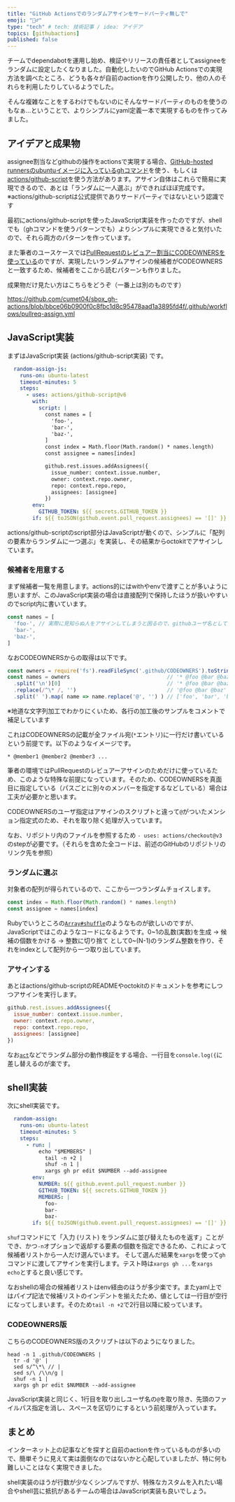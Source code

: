 ```yaml
---
title: "GitHub Actionsでのランダムアサインをサードパーティ無しで"
emoji: "🙋‍♂️"
type: "tech" # tech: 技術記事 / idea: アイデア
topics: [githubactions]
published: false
---
```


チームでdependabotを運用し始め、検証やリリースの責任者としてassigneeをランダムに設定したくなりました。自動化したいのでGitHub Actionsでの実現方法を調べたところ、どうも各々が自前のactionを作り公開したり、他の人のそれらを利用したりしているようでした。

そんな複雑なことをするわけでもないのにそんなサードパーティのものを使うのもなぁ...ということで、よりシンプルにyaml定義一本で実現するものを作ってみました。

## アイデアと成果物
assignee割当などgithubの操作をactionsで実現する場合、[GitHub-hosted runnersのubuntuイメージに入っているghコマンド](https://github.com/actions/virtual-environments/blob/main/images/linux/Ubuntu2004-Readme.md#cli-tools)を使う、もしくは[actions/github-script](https://github.com/actions/github-script)を使う方法があります。アサイン自体はこれらで簡易に実現できるので、あとは「ランダムに一人選ぶ」ができればほぼ完成です。
※actions/github-scriptは公式提供でありサードパーティではないという認識です

最初にactions/github-scriptを使ったJavaScript実装を作ったのですが、shellでも（ghコマンドを使うパターンでも）よりシンプルに実現できると気付いたので、それら両方のパターンを作っています。

また筆者のユースケースでは[PullRequestのレビュアー割当にCODEOWNERSを使っている](TODO)のですが、実現したいランダムアサインの候補者がCODEOWNERSと一致するため、候補者をここから読むパターンも作りました。

成果物だけ見たい方はこちらをどうぞ（一番上は別のものです）

https://github.com/cumet04/sbox_gh-actions/blob/bbce06b0900f0c8fbc1d8c95478aad1a3895fd4f/.github/workflows/pullreq-assign.yml


## JavaScript実装
まずはJavaScript実装 (actions/github-script実装) です。

```yaml
  random-assign-js:
    runs-on: ubuntu-latest
    timeout-minutes: 5
    steps:
      - uses: actions/github-script@v6
        with:
          script: |
            const names = [
              'foo-',
              'bar-',
              'baz-',
            ]
            const index = Math.floor(Math.random() * names.length)
            const assignee = names[index]

            github.rest.issues.addAssignees({
              issue_number: context.issue.number,
              owner: context.repo.owner,
              repo: context.repo.repo,
              assignees: [assignee]
            })
        env:
          GITHUB_TOKEN: ${{ secrets.GITHUB_TOKEN }}
        if: ${{ toJSON(github.event.pull_request.assignees) == '[]' }}
```

actions/github-scriptのscript部分はJavaScriptが動くので、シンプルに「配列の要素からランダムに一つ選ぶ」を実装し、その結果からoctokitでアサインしています。

### 候補者を用意する
まず候補者一覧を用意します。actions的にはwithやenvで渡すことが多いように思いますが、このJavaScript実装の場合は直接配列で保持したほうが扱いやすいのでscript内に書いています。

```javascript
const names = [
  'foo-', // 実際に見知らぬ人をアサインしてしまうと困るので、githubユーザ名として不正な（末尾ハイフンな）値を仮置き
  'bar-',
  'baz-',
]
```

なおCODEOWNERSからの取得は以下です。

```javascript
const owners = require('fs').readFileSync('.github/CODEOWNERS').toString()
const names = owners                               // '* @foo @bar @baz\napp/ @foo\n...'
  .split('\n')[0]                                  // '* @foo @bar @baz'
  .replace(/^\* /, '')                             // '@foo @bar @baz'
  .split(' ').map( name => name.replace('@', '') ) // ['foo', 'bar', 'baz']
```

※地道な文字列加工でわかりにくいため、各行の加工後のサンプルをコメントで補足しています

これはCODEOWNERSの記載が全ファイル宛(`*`エントリ)に一行だけ書いているという前提です。以下のようなイメージです。

```
* @member1 @member2 @member3 ...
```

筆者の環境ではPullRequestのレビュアーアサインのためだけに使っているため、このような特殊な前提になっています。そのため、CODEOWNERSを真面目に指定している（パスごとに別々のメンバーを指定するなどしている）場合は工夫が必要かと思います。

CODEOWNERSのユーザ指定はアサインのスクリプトと違って`@`がついたメンション指定式のため、それを取り除く処理が入っています。

なお、リポジトリ内のファイルを参照するため `- uses: actions/checkout@v3` のstepが必要です。（それらを含めた全コードは、前述のGitHubのリポジトリのリンク先を参照）

### ランダムに選ぶ
対象者の配列が得られているので、ここから一つランダムチョイスします。

```javascript
const index = Math.floor(Math.random() * names.length)
const assignee = names[index]
```

Rubyでいうところの[`Array#shuffle`](https://docs.ruby-lang.org/ja/latest/method/Array/i/shuffle.html)のようなものが欲しいのですが、JavaScriptではこのようなコードになるようです。0~1の乱数(実数)を生成 -> 候補の個数をかける -> 整数に切り捨て として0~(N-1)のランダム整数を作り、それをindexとして配列から一つ取り出しています。

### アサインする
あとはactions/github-scriptのREADMEやoctokitのドキュメントを参考にしつつアサインを実行します。

```javascript
github.rest.issues.addAssignees({
  issue_number: context.issue.number,
  owner: context.repo.owner,
  repo: context.repo.repo,
  assignees: [assignee]
})
```

なお[`act`](https://github.com/nektos/act)などでランダム部分の動作検証をする場合、一行目を`console.log({`に差し替えるのが楽です。

## shell実装
次にshell実装です。

```yaml
  random-assign:
    runs-on: ubuntu-latest
    timeout-minutes: 5
    steps:
      - run: |
          echo "$MEMBERS" |
            tail -n +2 |
            shuf -n 1 |
            xargs gh pr edit $NUMBER --add-assignee
        env:
          NUMBER: ${{ github.event.pull_request.number }}
          GITHUB_TOKEN: ${{ secrets.GITHUB_TOKEN }}
          MEMBERS: |
            foo-
            bar-
            baz-
        if: ${{ toJSON(github.event.pull_request.assignees) == '[]' }}
```

`shuf`コマンドにて「入力 (リスト) をランダムに並び替えたものを返す」ことができ、かつ`-n`オプションで返却する要素の個数を指定できるため、これによって候補者リストから一人だけ選んでいます。
そして選んだ結果を`xargs`を使って`gh`コマンドに渡してアサインを実行します。テスト時は`xargs gh ...`を`xargs echo`とすると良い感じです。

なおshellの場合の候補者リストはenv経由のほうが多少楽です。またyaml上ではパイプ記法で候補リストのインデントを揃えたため、値としては一行目が空行になってしまいます。そのため`tail -n +2`で2行目以降に絞っています。

### CODEOWNERS版
こちらのCODEOWNERS版のスクリプトは以下のようになりました。

```shell
head -n 1 .github/CODEOWNERS |
  tr -d '@' |
  sed s/^\*\ // |
  sed s/\ /\\n/g |
  shuf -n 1 |
  xargs gh pr edit $NUMBER --add-assignee
```

JavaScript実装と同じく、1行目を取り出しユーザ名の`@`を取り除き、先頭のファイルパス指定を消し、スペースを区切りにするという前処理が入っています。

## まとめ
インターネット上の記事などを探すと自前のactionを作っているものが多いので、簡単そうに見えて実は面倒なのではないかと心配していましたが、特に何も難しいことはなく実現できました。

shell実装のほうが行数が少なくシンプルですが、特殊なカスタムを入れたい場合やshell芸に抵抗があるチームの場合はJavaScript実装も良いでしょう。
